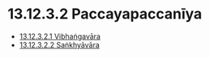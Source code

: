 

# 13.12.3.2 Paccayapaccanīya

* [13.12.3.2.1 Vibhaṅgavāra](13.12.3.2/13.12.3.2.1.md)
* [13.12.3.2.2 Saṅkhyāvāra](13.12.3.2/13.12.3.2.2.md)



